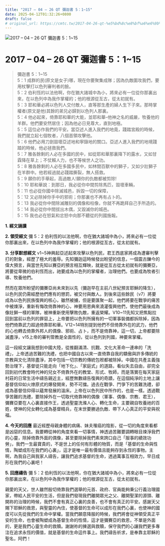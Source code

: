 ```yaml
---
title: "2017 – 04 – 26 QT 彌迦書 5：1~15"
date: 2025-04-12T01:32:26+0800
draft: false
# original_url: https://cmtc.tw/2017-04-26-qt-%e5%bd%8c%e8%bf%a6%e6%9b%b8-5%ef%bc%9a115
---
```


![2017 – 04 – 26 QT 彌迦書 5：1\~15](/images/qt.jpg   "2017 – 04 – 26 QT 彌迦書 5：1\~15")

# 2017 – 04 – 26 QT 彌迦書 5：1\~15

> 彌迦書 5：1\~15  
> 5：1 成群的民(原文是女子)哪，現在你要聚集成隊；因為仇敵圍攻我們，要用杖擊打以色列審判者的臉。  
> 5：2 伯利恆的以法他啊，你在猶大諸城中為小，將來必有一位從你那裏出來，在以色列中為我作掌權的；他的根源從亙古，從太初就有。  
> 5：3 耶和華必將以色列人交付敵人，直等那生產的婦人生下子來。那時掌權者(原文是他)其餘的弟兄必歸到以色列人那裏。  
> 5：4 他必起來，倚靠耶和華的大能，並耶和華–他神之名的威嚴，牧養他的羊群。他們要安然居住；因為他必日見尊大，直到地極。  
> 5：5 這位必作我們的平安。當亞述人進入我們的地竟，踐踏宮殿的時候，我們就立起七個牧者，八個首領攻擊他。  
> 5：6 他們必用刀劍毀壞亞述地和寧錄地的關口。亞述人進入我們的地境踐踏的時候，他必拯救我們。  
> 5：7 雅各餘剩的人必在多國的民中，如從耶和華那裏降下的露水，又如甘霖降在草上；不仗賴人力，也不等候世人之功。  
> 5：8 雅各餘剩的人必在多國多民中，如林間百獸中的獅子，又如少壯獅子在羊群中。他若經過就必踐踏撕裂，無人搭救。  
> 5：9 願你的手舉起，高過敵人!願你的仇敵都被剪除!  
> 5：10 耶和華說：到那日，我必從你中間剪除馬匹，毀壞車輛，  
> 5：11 也必從你國中除滅城邑，拆毀一切的保障，  
> 5：12 又必除掉你手中的邪術；你那裏也不再有占卜的。  
> 5：13 我必從你中間除滅雕刻的偶像和柱像，你就不再跪拜自己手所造的。  
> 5：14 我必從你中間拔出木偶，又毀滅你的城邑。  
> 5：15 我也必在怒氣和忿怒中向那不聽從的列國施報。

**1. 經文誦讀**

**2. 領受經文**
彌 5：2 伯利恆的以法他啊，你在猶大諸城中為小，將來必有一位從你那裏出來，在以色列中為我作掌權的；他的根源從亙古，從太初就有。

**3. 分享默想經文**
v1\~5神興起亞述起來攻擊以色列民，君王西底家將成為遭審判擊打的對象，經歷了極大的羞辱。先知彌迦這時候發出盼望的信息，一個震古鑠今的偉大預言，與當世先知以賽亞的預言相互輝映，就是從亙古從太初就有的彌賽亞，將要從卑微的伯利恆而出，祂要成為以色列的掌權者，治理他們。也要成為牧者引導、牧養他們。

然而在眾所盼望的彌賽亞尚未來到以先（彌迦早在主前八世紀預言耶穌的降生），以色列民仍需經歷他們應有的懲罰，被交付與敵人。到後來這些餘民（v7）將要成為以色列民族復興的核心，雖然被擄，但是要匯聚一起，他們將要在戰爭的痛苦中被煉淨，重新有悔改倚靠神的心，神要用恩典來澆灌復興他們，使他們最後成為像壯獅一樣的軍隊，被神重新使用擊敗仇敵，重返榮耀。V10\~11先知又把焦點拉回到當前以色列的罪惡上，上帝要把以色列所擁有的一切軍事裝備都拆除掉，因為他們倚靠武力超過倚靠耶和華。V12\~14特別提到他們不但倚靠外在的武力，他們的心也轉去倚靠外邦人的偶像、邪術、占卜，而不是倚靠神，這一切，上帝都要除滅盡淨，v15上帝的審判管教是全面性的，從以色列到列國，神要來掌權。

這一段經文讓我想到中國大陸，從推翻滿清、抗戰、文化大革命一連串的「洗禮」，上帝透過苦難的洗禮，也把中國自古以來一直倚靠自我的驕傲與許多傳統的宗教與文化清除盡淨，其中包括一切宗教的傳統包袱都被除掉。中國在共產主義強勢治理下，基督徒只能走向「地下化」、「家庭式」的道路，看似失去自由，卻完全回到初代教會時代神的兒女不倚靠外在的教堂、形式、牧師，而是落實在每天家庭村莊的日常生活中禱告親近主，經歷無數禱告復興的奇蹟，在這個純淨的土地上讓基督信仰如火燎原式的爆發開來，勢不可擋。過去在戰爭、鬥爭下的苦難洗禮，卻成為基督信仰得以蘊育發展的溫床。上帝在以色列民中所作的，也是一樣。透過戰爭苦難的洗禮，要除掉外在一切取代倚靠神的偶像（軍事、偶像、宗教、君王），彌賽亞要在人心裏直接作王，透過聖靈洗滌人心、轉化生命，主要親自牧養祂的百姓，使神的兒女轉化成為基督精兵，在末世要勝過仇敵、帶下人心真正的平安與祝福。

**4. 今天的回應**
最近經歷母親身體的病痛、妹夫罹癌的陰影，從一切的角度來看都是凶惡的信息。我要轉從神的角度來看一切事情，神透過苦難要調轉眼目煉淨我們的心靈，除掉倚靠外面的偶像，甚至要除掉我們素來誇口自己「服事的績效功勞」，我們一生最寶貴的，不是世上的任何有形體的物質，而是「基督的生命與性情，陶塑成形在我們的心裏」，這才是唯一最有價值且能夠存到永恆的事物。主啊，為我自己與我家人禱告，讓我們追求基督的生命，透過萬事互相效力，早日成形在我們的心裏吧！

**5. 回應禱告**
彌 5：2 伯利恆的以法他啊，你在猶大諸城中為小，將來必有一位從你那裏出來，在以色列中為我作掌權的；他的根源從亙古，從太初就有。

親愛的天父，世人雖然殷切倚靠我們選舉的元首、政府、官員能夠秉公行義治理國家，帶給人民平安的生活，但是我們發現我們離開眾光之父、離開聖潔的源頭、離開祢的治理的時候，我們不會有真正心裏的良善，也不會有真正的平安。感謝天父賜下耶穌的救恩，與聖靈的內住，使基督的生命可以成形在我們心裏，也使神的國度可以先從我們的生命中掌權。當我們願意降服的時候，我們將會從神領受真正平安的生命，也會被陶塑成為基督生命的性情，這才是彌賽亞的救恩，不單是外面的，更是我們心靈生命的救贖。謝謝祢的揀選與救贖，保守我們的心讓我們更多專注在追求永恆的價值，就是基督的生命這件事上。我們禱告祈求，是奉靠主耶穌的聖名，阿們！
